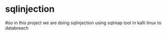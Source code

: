 # sqlinjection
#so in this project we are doing sqlinjection using sqlmap tool in kalli linux to databreach
